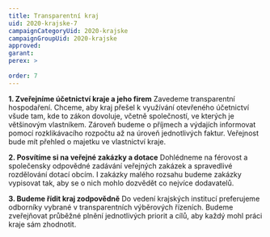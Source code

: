 ```yaml
---
title: Transparentní kraj
uid: 2020-krajske-7
campaignCategoryUid: 2020-krajske
campaignGroupUid: 2020-krajske
approved:
garant:
perex: >
  
order: 7
---
```


**1. Zveřejníme účetnictví kraje a jeho firem**
Zavedeme transparentní hospodaření. Chceme, aby kraj přešel k využívání otevřeného účetnictví všude tam, kde to zákon dovoluje, včetně společností, ve kterých je většinovým vlastníkem. Zároveň budeme o příjmech a výdajích informovat pomocí rozklikávacího rozpočtu až na úroveň jednotlivých faktur. Veřejnost bude mít přehled o majetku ve vlastnictví kraje.

**2. Posvítíme si na veřejné zakázky a dotace**
Dohlédneme na férovost a společensky odpovědné zadávání veřejných zakázek a spravedlivé rozdělování dotací obcím. I zakázky malého rozsahu budeme zakázky vypisovat tak, aby se o nich mohlo dozvědět co nejvíce dodavatelů.

**3. Budeme řídit kraj zodpovědně**
Do vedení krajských institucí preferujeme odborníky vybrané v transparentních výběrových řízeních. Budeme zveřejňovat průběžné plnění jednotlivých priorit a cílů, aby každý mohl práci kraje sám zhodnotit.
